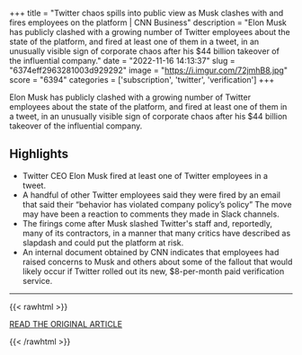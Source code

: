 +++
title = "Twitter chaos spills into public view as Musk clashes with and fires employees on the platform | CNN Business"
description = "Elon Musk has publicly clashed with a growing number of Twitter employees about the state of the platform, and fired at least one of them in a tweet, in an unusually visible sign of corporate chaos after his $44 billion takeover of the influential company."
date = "2022-11-16 14:13:37"
slug = "6374eff2963281003d929292"
image = "https://i.imgur.com/72jmhB8.jpg"
score = "6394"
categories = ['subscription', 'twitter', 'verification']
+++

Elon Musk has publicly clashed with a growing number of Twitter employees about the state of the platform, and fired at least one of them in a tweet, in an unusually visible sign of corporate chaos after his $44 billion takeover of the influential company.

## Highlights

- Twitter CEO Elon Musk fired at least one of Twitter employees in a tweet.
- A handful of other Twitter employees said they were fired by an email that said their “behavior has violated company policy’s policy” The move may have been a reaction to comments they made in Slack channels.
- The firings come after Musk slashed Twitter's staff and, reportedly, many of its contractors, in a manner that many critics have described as slapdash and could put the platform at risk.
- An internal document obtained by CNN indicates that employees had raised concerns to Musk and others about some of the fallout that would likely occur if Twitter rolled out its new, $8-per-month paid verification service.

---

{{< rawhtml >}}
  <p class="article-category">
    <a target="_blank" href="https://www.cnn.com/2022/11/15/tech/elon-musk-twitter-employees/index.html">READ THE ORIGINAL ARTICLE</a>
  </p>
{{< /rawhtml >}}
